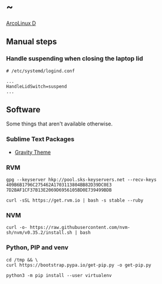 # ~

[ArcoLinux D](https://arcolinux.info/download/)

## Manual steps

### Handle suspending when closing the laptop lid

```
# /etc/systemd/logind.conf

...
HandleLidSwitch=suspend
...
```

## Software

Some things that aren't available otherwise.

### Sublime Text Packages

* [Gravity Theme](https://packagecontrol.io/packages/Theme%20-%20Gravity)

### RVM

```
gpg --keyserver hkp://pool.sks-keyservers.net --recv-keys 409B6B1796C275462A1703113804BB82D39DC0E3 7D2BAF1CF37B13E2069D6956105BD0E739499BDB

curl -sSL https://get.rvm.io | bash -s stable --ruby
```

### NVM

```
curl -o- https://raw.githubusercontent.com/nvm-sh/nvm/v0.35.2/install.sh | bash
```

### Python, PIP and venv

```
cd /tmp && \
curl https://bootstrap.pypa.io/get-pip.py -o get-pip.py
```

```
python3 -m pip install --user virtualenv
```
